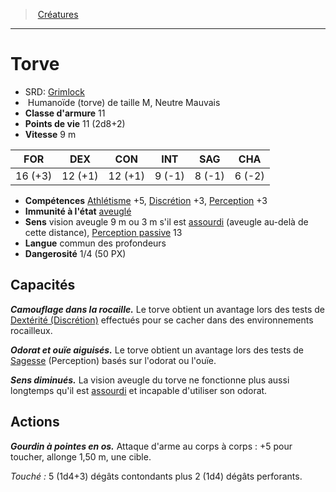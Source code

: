 ﻿---
!MonsterHD
Type: Humanoïde (torve)
Size: M
Alignment: Neutre Mauvais
ArmorClass: 11
HitPoints: 11 (2d8+2)
Speed: 9 m
Strength: 16 (+3)
Dexterity: 12 (+1)
Constitution: 12 (+1)
Intelligence: ' 9 (-1)'
Wisdom: ' 8 (-1)'
Charisma: ' 6 (-2)'
Skills: '[Athlétisme](hd_abilities_strength_athletisme.md) +5, [Discrétion](hd_abilities_dexterity_discretion.md) +3, [Perception](hd_abilities_wisdom_perception.md) +3'
ConditionImmunities: '[aveuglé](hd_conditions_aveugle.md)'
Senses: vision aveugle 9 m ou 3 m s'il est [assourdi](hd_conditions_assourdi.md) (aveugle au-delà de cette distance), [Perception passive](hd_abilities_dexterity_perception_passive.md) 13
Languages: commun des profondeurs
Challenge: 1/4 (50 PX)
Id: monsters_hd.md#torve
ParentLink: monsters_hd.md#créatures
Name: Torve
ParentName: Créatures
NameLevel: 1
AltName: '[Grimlock](srd_monsters_grimlock.md)'
Attributes: {}
---
> [Créatures](hd_monsters.md)

---

# Torve

- SRD: [Grimlock](srd_monsters_grimlock.md)
-  Humanoïde (torve) de taille M, Neutre Mauvais
- **Classe d'armure** 11
- **Points de vie** 11 (2d8+2)
- **Vitesse** 9 m

|FOR|DEX|CON|INT|SAG|CHA|
|---|---|---|---|---|---|
|16 (+3)|12 (+1)|12 (+1)| 9 (-1)| 8 (-1)| 6 (-2)|

- **Compétences** [Athlétisme](hd_abilities_strength_athletisme.md) +5, [Discrétion](hd_abilities_dexterity_discretion.md) +3, [Perception](hd_abilities_wisdom_perception.md) +3
- **Immunité à l'état** [aveuglé](hd_conditions_aveugle.md)
- **Sens** vision aveugle 9 m ou 3 m s'il est [assourdi](hd_conditions_assourdi.md) (aveugle au-delà de cette distance), [Perception passive](hd_abilities_dexterity_perception_passive.md) 13
- **Langue** commun des profondeurs
- **Dangerosité** 1/4 (50 PX)

## Capacités

**_Camouflage dans la rocaille._** Le torve obtient un avantage lors des tests de [Dextérité (Discrétion)](hd_abilities_dexterity_discretion.md) effectués pour se cacher dans des environnements rocailleux.

**_Odorat et ouïe aiguisés._** Le torve obtient un avantage lors des tests de [Sagesse](hd_abilities_wisdom.md) (Perception) basés sur l'odorat ou l'ouïe.

**_Sens diminués._** La vision aveugle du torve ne fonctionne plus aussi longtemps qu'il est [assourdi](hd_conditions_assourdi.md) et incapable d'utiliser son odorat.

## Actions

**_Gourdin à pointes en os._** Attaque d'arme au corps à corps : +5 pour toucher, allonge 1,50 m, une cible.

_Touché :_ 5 (1d4+3) dégâts contondants plus 2 (1d4) dégâts perforants.

